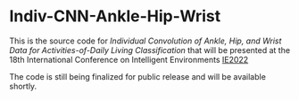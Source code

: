# Indiv-CNN-Ankle-Hip-Wrist
This is the source code for *Individual Convolution of Ankle, Hip, and Wrist Data for Activities-of-Daily Living Classification* that will be presented at the 18th International Conference on Intelligent Environments [IE2022](https://ie2022.iutbayonne.univ-pau.fr/)

The code is still being finalized for public release and will be available shortly.
